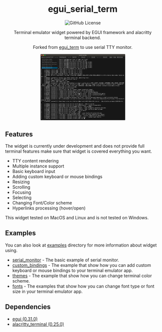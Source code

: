 <div align="center">

# egui_serial_term

![GitHub License](https://img.shields.io/github/license/pmnxis/egui_serial_term)

Terminal emulator widget powered by EGUI framework and alacritty terminal backend.

Forked from [egui_term](https://github.com/Harzu/egui_term) to use serial TTY monitor.

<a href="./examples/serial_monitor">
  <img src="examples/serial_monitor/assets/screenshot.png" width="275px">
</a>

</div>

## Features

The widget is currently under development and does not provide full terminal features make sure that widget is covered everything you want.

- TTY content rendering
- Multiple instance support
- Basic keyboard input
- Adding custom keyboard or mouse bindings
- Resizing
- Scrolling
- Focusing
- Selecting
- Changing Font/Color scheme
- Hyperlinks processing (hover/open)

This widget tested on MacOS and Linux and is not tested on Windows.

## Examples

You can also look at [examples](./examples) directory for more information about widget using.

- [serial_monitor](./examples/serial_monitor/) - The basic example of serial monitor.
- [custom_bindings](./examples/custom_bindings/) - The example that show how you can add custom keyboard or mouse bindings to your terminal emulator app.
- [themes](./examples/themes/) - The example that show how you can change terminal color scheme.
- [fonts](./examples/fonts/) - The examples that show how you can change font type or font size in your terminal emulator app.

## Dependencies

 - [egui (0.31.0)](https://github.com/emilk/egui)
 - [alacritty_terminal (0.25.0)](https://github.com/alacritty/alacritty)
